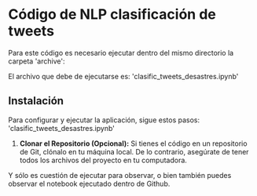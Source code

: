 # Código de NLP clasificación de tweets

Para este código es necesario ejecutar dentro del mismo directorio la carpeta 'archive':

El archivo que debe de ejecutarse es: 'clasific_tweets_desastres.ipynb'

## Instalación

Para configurar y ejecutar la aplicación, sigue estos pasos: 'clasific_tweets_desastres.ipynb'

1. **Clonar el Repositorio (Opcional):**
   Si tienes el código en un repositorio de Git, clónalo en tu máquina local. De lo contrario, asegúrate de tener todos los archivos del proyecto en tu computadora.

Y sólo es cuestión de ejecutar para observar, o bien también puedes observar el notebook ejecutado dentro de Github.
